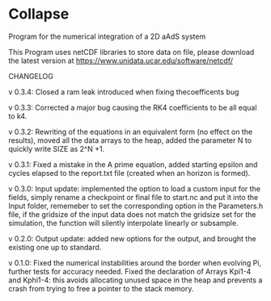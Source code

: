 # Collapse

Program for the numerical integration of a 2D aAdS system

This Program uses netCDF libraries to store data on file, please download the latest version at <https://www.unidata.ucar.edu/software/netcdf/>

CHANGELOG

v 0.3.4: Closed a ram leak introduced when fixing thecoefficents bug

v 0.3.3: Corrected a major bug causing the RK4 coefficients to be all equal to k4.

v 0.3.2: Rewriting of the equations in an equivalent form (no effect on the results), moved all the data arrays to the heap, added the parameter N to quickly write SIZE as 2^N +1.

v 0.3.1: Fixed a mistake in the A prime equation, added starting epsilon and cycles elapsed to the report.txt file (created when an horizon is formed).

v 0.3.0: Input update: implemented the option to load a custom input for the fields, simply rename a checkpoint or final file to start.nc and put it into the Input folder, rememeber to set the corresponding option in the Parameters.h file, if the gridsize of the input data does not match the gridsize set for the simulation, the function will silently interpolate linearly or subsample.

v 0.2.0: Output update: added new options for the output, and brought the existing one up to standard.

v 0.1.0: Fixed the numerical instabilities around the border when evolving Pi, further tests for accuracy needed. Fixed the declaration of Arrays Kpi1-4 and Kphi1-4: this avoids allocating unused space in the heap and prevents a crash from trying to free a pointer to the stack memory.
